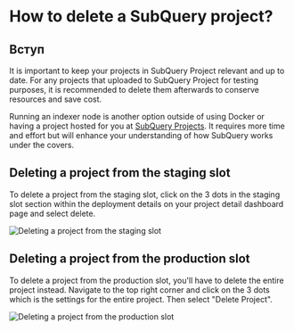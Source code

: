 # How to delete a SubQuery project?

## Вступ

It is important to keep your projects in SubQuery Project relevant and up to date. For any projects that uploaded to SubQuery Project for testing purposes, it is recommended to delete them afterwards to conserve resources and save cost.

Running an indexer node is another option outside of using Docker or having a project hosted for you at [SubQuery Projects](https://project.subquery.network/). It requires more time and effort but will enhance your understanding of how SubQuery works under the covers.

## Deleting a project from the staging slot

To delete a project from the staging slot, click on the 3 dots in the staging slot section within the deployment details on your project detail dashboard page and select delete.

![Deleting a project from the staging slot](/assets/img/delete_staging.png)

## Deleting a project from the production slot

To delete a project from the production slot, you'll have to delete the entire project instead. Navigate to the top right corner and click on the 3 dots which is the settings for the entire project. Then select "Delete Project".

![Deleting a project from the production slot](/assets/img/delete_production.png)